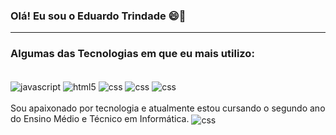 ### Olá! Eu sou o Eduardo Trindade 😄👋
---
### Algumas das Tecnologias em que eu mais utilizo:

<div style="display: inline_block"> <br/>
  <img align="center" alt="javascript" src="https://img.shields.io/badge/JavaScript-F7DF1E?style=for-the-badge&logo=javascript&logoColor=black" />
  <img align="center" alt="html5" src="https://img.shields.io/badge/HTML5-E34F26?style=for-the-badge&logo=html5&logoColor=white" />
  <img align="center" alt="css" src="https://img.shields.io/badge/CSS-239120?&style=for-the-badge&logo=css3&logoColor=white" />
  <img align="center" alt="css" src="https://img.shields.io/badge/MySQL-00000F?style=for-the-badge&logo=mysql&logoColor=white" />
  <img align="center" alt="css" src="https://img.shields.io/badge/PHP-777BB4?style=for-the-badge&logo=php&logoColor=white" />
</div>
<br>
Sou apaixonado por tecnologia e atualmente estou cursando o segundo ano do Ensino Médio e Técnico em Informática.
<img align="center" alt="css" src="https://media.discordapp.net/attachments/1052029634037960716/1100632655160168529/gatito.png"/>
